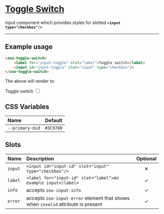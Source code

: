 # [Toggle Switch](#toggle-switch)

Input component which provides styles for slotted **`<input type="checkbox"/>`**

***

## Example usage

```HTML
<zoo-toggle-switch>
	<label for="input-toggle" slot="label">Toggle switch</label>
	<input id="input-toggle" slot="input" type="checkbox"/>
</zoo-toggle-switch>
```

The above will render to:

<zoo-toggle-switch>
	<label for="input-toggle" slot="label">Toggle switch</label>
	<input id="input-toggle" slot="input" type="checkbox"/>
</zoo-toggle-switch>

## CSS Variables

| **Name**        | **Default** |
| :-------------- | :---------: |
| `--primary-mid` |  `#3C9700`  |

## Slots

| **Name** | **Description**                                                                  | **Optional** |
| :------- | :------------------------------------------------------------------------------- | :----------: |
| `input`  | `<input id="input-id" slot="input" type="checkbox"/>`                            |   &#10005;   |
| `label`  | `<label for="input-id" slot="label">An example input</label>`                    |   &#10003;   |
| `info`   | accepts `zoo-input-info`                                                         |   &#10003;   |
| `error`  | accepts `zoo-input-error` element that shows when `invalid` attribute is present |   &#10003;   |
